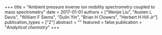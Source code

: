 +++
title = "Ambient pressure inverse ion mobility spectrometry coupled to mass spectrometry"
date = 2017-01-01
authors = ["Wenjie Liu", "Austen L Davis", "William F Siems", "Dulin Yin", "Brian H Clowers", "Herbert H Hill Jr"]
publication_types = ["2"]
abstract = ""
featured = false
publication = "*Analytical chemistry*"
+++

